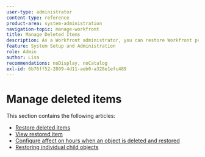 ```yaml
---
user-type: administrator
content-type: reference
product-area: system-administration
navigation-topic: manage-workfront
title: Manage Deleted Items
description: As a Workfront administrator, you can restore Workfront projects, tasks, issues, documents, and templates if they have been deleted in the past 30 days. When you restore an object, all of its child objects and fields are also restored.
feature: System Setup and Administration
role: Admin
author: Lisa
recommendations: noDisplay, noCatalog
exl-id: 6b76ff52-2809-4d11-aeb0-a328e1efc489
---
```

# Manage deleted items

This section contains the following articles:

* [Restore deleted items](../../../administration-and-setup/manage-workfront/manage-deleted-items/restore-deleted-items.md) 
* [View restored item](../../../administration-and-setup/manage-workfront/manage-deleted-items/view-restored-items.md) 
* [Configure affect on hours when an object is deleted and restored](../../../administration-and-setup/manage-workfront/manage-deleted-items/configure-how-hours-affected-when-obj-deleted-restored.md) 
* [Restoring individual child objects](../../../administration-and-setup/manage-workfront/manage-deleted-items/restoring-individual-child-objects.md)
